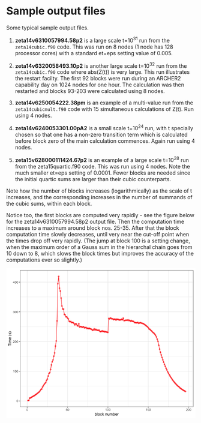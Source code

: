 # Sample output files

Some typical sample output files.

1) **zeta14v6310057994.58p2** is a large scale t=10<sup>31</sup> run from the `zeta14cubic.f90` code. This was run on 8 nodes (1 node has 128 processor cores) with a standard et=eps setting value of 0.005.
   
2) **zeta14v6320058493.10p2** is another large scale t=10<sup>32</sup> run from the `zeta14cubic.f90` code where abs(Z(t)) is very large. This run illustrates the restart facilty. The first 92 blocks were run during an ARCHER2 capability day on 1024 nodes for one hour. The calculation was then restarted and blocks 93-203 were calculated using 8 nodes.

3) **zeta14v6250054222.38pm** is an example of a multi-value run from the `zeta14cubicmult.f90` code with 15 simultaneous calculations of Z(t). Run using 4 nodes.
   
4) **zeta14v6240053301.00pA2** is a small scale t=10<sup>24</sup> run, with t specially chosen so that one has a non-zero transition term which is calculated before block zero of the main calculation commences. Again run using 4 nodes.

5) **zeta15v628000111424.67p2** is an example of a large scale t=10<sup>28</sup> run from the zeta15quartic.f90 code. This was run using 4 nodes. Note the much smaller et=eps setting of 0.0001. Fewer blocks are needed since the initial quartic sums are larger than their cubic counterparts. 
   
Note how the number of blocks increases (logarithmically) as the scale of t increases, and the corresponding increases in the number of summands of the cubic sums, within each block. 

Notice too, the first blocks are computed very rapidly - see the figure below for the zeta14v6310057994.58p2 output file. Then the computation time increases to a maximum around block nos. 25-35. After that the block computation time slowly decreases, until very near the cut-off point when the times drop off very rapidly. (The jump at block
100 is a setting change, when the maximum order of a Gauss sum in the hierarchal chain goes from 10 down to 8, which slows the block times but improves the accuracy of the computations ever so slightly.) 

![Time taken to calculate block times for the zeta14v6310057994.58p2 output file.](imgs/zeta14v6310057994.58p2-block-times.png)

